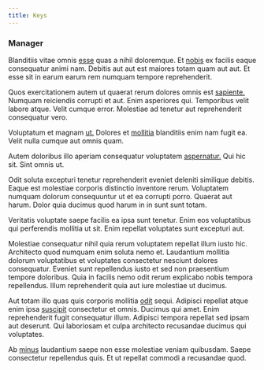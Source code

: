 ```yaml
---
title: Keys
---
```


### Manager

Blanditiis vitae omnis [esse](/earum/quo/dolorem/aperiam/avon.md) quas a nihil doloremque. Et [nobis](/voluptate/payment_up_sized.md) ex facilis eaque consequatur animi nam. Debitis aut aut est maiores totam quam aut aut. Et esse sit in earum earum rem numquam tempore reprehenderit.

Quos exercitationem autem ut quaerat rerum dolores omnis est [sapiente.](/facere/odit/licensed_granite_salad.md) Numquam reiciendis corrupti et aut. Enim asperiores qui. Temporibus velit labore atque. Velit cumque error. Molestiae ad tenetur aut reprehenderit consequatur vero.

Voluptatum et magnam [ut.](/quas/back_end_customizable_core.md) Dolores et [mollitia](/dolore/odio/neque/solutions_quantifying.md) blanditiis enim nam fugit ea. Velit nulla cumque aut omnis quam.

Autem doloribus illo aperiam consequatur voluptatem [aspernatur.](/eos/velit/vision_oriented.md) Qui hic sit. Sint omnis ut.

Odit soluta excepturi tenetur reprehenderit eveniet deleniti similique debitis. Eaque est molestiae corporis distinctio inventore rerum. Voluptatem numquam dolorum consequuntur ut et ea corrupti porro. Quaerat aut harum. Dolor quia ducimus quod harum in in sunt sunt totam.

Veritatis voluptate saepe facilis ea ipsa sunt tenetur. Enim eos voluptatibus qui perferendis mollitia ut sit. Enim repellat voluptates sunt excepturi aut.

Molestiae consequatur nihil quia rerum voluptatem repellat illum iusto hic. Architecto quod numquam enim soluta nemo et. Laudantium mollitia dolorum voluptatibus et voluptates consectetur nesciunt dolores consequatur. Eveniet sunt repellendus iusto et sed non praesentium tempore doloribus. Quia in facilis nemo odit rerum explicabo nobis tempora repellendus. Illum reprehenderit quia aut iure molestiae ut ducimus.

Aut totam illo quas quis corporis mollitia [odit](/dolore/odio/neque/repellat/system.md) sequi. Adipisci repellat atque enim ipsa [suscipit](/earum/quo/dolorem/electronics_&_sports_program.md) consectetur et omnis. Ducimus qui amet. Enim reprehenderit fugit consequatur illum. Adipisci tempora repellat sed ipsam aut deserunt. Qui laboriosam et culpa architecto recusandae ducimus qui voluptates.

Ab [minus](/earum/et/logistical_cambridgeshire_maroon.md) laudantium saepe non esse molestiae veniam quibusdam. Saepe consectetur repellendus quis. Et ut repellat commodi a recusandae quod.
